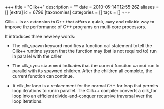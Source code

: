 +++
title = "Cilk++"
description = ""
date = 2010-05-14T12:55:26Z
aliases = []
[extra]
id = 6796
[taxonomies]
categories = []
tags = []
+++


Cilk++ is an extension to C++ that offers a quick, easy and reliable way to improve the performance of C++ programs on multi-core processors.

It introduces three new key words:

* The cilk_spawn keyword modifies a function call statement to tell the Cilk++ runtime system that the function may (but is not required to) run in parallel with the caller

* The cilk_sync statement indicates that the current function cannot run in parallel with its spawned children. After the children all complete, the current function can continue.

* A cilk_for loop is a replacement for the normal C++ for loop that permits loop iterations to run in parallel. The Cilk++ compiler converts a cilk_for loop into an efficient divide-and-conquer recursive traversal over the loop iterations.
